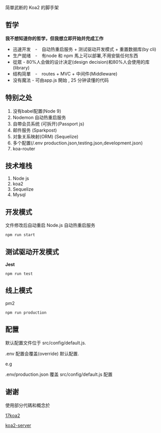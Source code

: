 简單武断的 Koa2 的脚手架

## 哲学

**我不想知道你的哲学，但我想立即开始并完成工作**

* 迅速开发　-　自动热重启服务 + 测试驱动开发模式 + 重置数据库(by cli)
* 生产就绪　-　有node 和 npm 馬上可以部署,不用安裝任何东西
* 從眾 - 80%人会做的设计决定(design decision)和80%人会使用的库(library)
* 结构简單　-　routes + MVC + 中间件(Middleware)
* 没有魔法 - 可由app.js 開始 , 25 分钟读懂的代码

## 特别之处
1. 没有babel配置(Node 9)
2. Nodemon 自动热重启服务
3. 自帶会员系统 (可拆开)(Passport js)
4. 邮件服务 (Sparkpost)
5. 对象关系映射(ORM) (Sequelize)
6. 多个配置(/.env production.json,testing.json,development.json)
7. koa-router

## 技术堆栈
1. Node js
2. koa2
3. Sequelize
4. Mysql

## 开发模式

文件修改后自动重启 Node.js 自动热重启服务
```
npm run start
```
## 测试驱动开发模式

**Jest**
```
npm run test
```

## 线上模式

pm2
```
npm run production
```


## 配置
默认配置文件位于 src/config/default.js.

.env 配置会覆盖(override) 默认配置.

e.g

.env/production.json 覆盖 src/config/default.js 配置

## 谢谢
使用部分代碼和概念於

[17koa2](https://github.com/17koa/koa2-startkit)

[koa2-server](https://github.com/zhongxia245/koa2-server)
